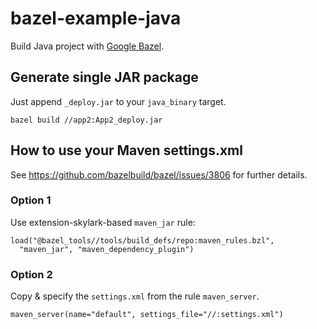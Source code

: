 # bazel-example-java #

Build Java project with [Google Bazel](https://www.bazel.build/).

## Generate single JAR package ##

Just append `_deploy.jar` to your `java_binary` target.

```
bazel build //app2:App2_deploy.jar
```

## How to use your Maven settings.xml ##

See https://github.com/bazelbuild/bazel/issues/3806 for further details.

### Option 1 ###

Use extension-skylark-based `maven_jar` rule:

```
load("@bazel_tools//tools/build_defs/repo:maven_rules.bzl",
  "maven_jar", "maven_dependency_plugin")
```

### Option 2 ###

Copy & specify the `settings.xml` from the rule `maven_server`.

```
maven_server(name="default", settings_file="//:settings.xml")
```
